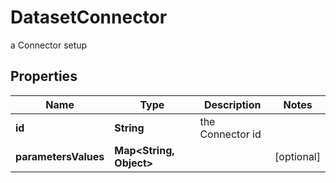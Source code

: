 

# DatasetConnector

a Connector setup

## Properties

Name | Type | Description | Notes
------------ | ------------- | ------------- | -------------
**id** | **String** | the Connector id | 
**parametersValues** | **Map&lt;String, Object&gt;** |  |  [optional]



